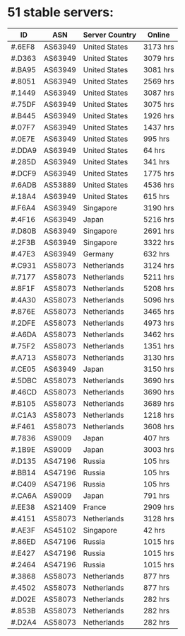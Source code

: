 # 51 stable servers:

| ID | ASN | Server Country | Online |
| ------ | ------ | ------ | ------ |
| #.6EF8 | AS63949 | United States | 3173 hrs |
| #.D363 | AS63949 | United States | 3079 hrs |
| #.BA95 | AS63949 | United States | 3081 hrs |
| #.8051 | AS63949 | United States | 2569 hrs |
| #.1449 | AS63949 | United States | 3087 hrs |
| #.75DF | AS63949 | United States | 3075 hrs |
| #.B445 | AS63949 | United States | 1926 hrs |
| #.07F7 | AS63949 | United States | 1437 hrs |
| #.0E7E | AS63949 | United States | 995 hrs |
| #.DDA9 | AS63949 | United States | 64 hrs |
| #.285D | AS63949 | United States | 341 hrs |
| #.DCF9 | AS63949 | United States | 1775 hrs |
| #.6ADB | AS53889 | United States | 4536 hrs |
| #.18A4 | AS63949 | United States | 615 hrs |
| #.F6A4 | AS63949 | Singapore | 3190 hrs |
| #.4F16 | AS63949 | Japan | 5216 hrs |
| #.D80B | AS63949 | Singapore | 2691 hrs |
| #.2F3B | AS63949 | Singapore | 3322 hrs |
| #.47E3 | AS63949 | Germany | 632 hrs |
| #.C931 | AS58073 | Netherlands | 3124 hrs |
| #.7177 | AS58073 | Netherlands | 5211 hrs |
| #.8F1F | AS58073 | Netherlands | 5208 hrs |
| #.4A30 | AS58073 | Netherlands | 5096 hrs |
| #.876E | AS58073 | Netherlands | 3465 hrs |
| #.2DFE | AS58073 | Netherlands | 4973 hrs |
| #.A6DA | AS58073 | Netherlands | 3462 hrs |
| #.75F2 | AS58073 | Netherlands | 1351 hrs |
| #.A713 | AS58073 | Netherlands | 3130 hrs |
| #.CE05 | AS63949 | Japan | 3150 hrs |
| #.5DBC | AS58073 | Netherlands | 3690 hrs |
| #.46CD | AS58073 | Netherlands | 3690 hrs |
| #.B105 | AS58073 | Netherlands | 3689 hrs |
| #.C1A3 | AS58073 | Netherlands | 1218 hrs |
| #.F461 | AS58073 | Netherlands | 3608 hrs |
| #.7836 | AS9009 | Japan | 407 hrs |
| #.1B9E | AS9009 | Japan | 3003 hrs |
| #.D135 | AS47196 | Russia | 105 hrs |
| #.BB14 | AS47196 | Russia | 105 hrs |
| #.C409 | AS47196 | Russia | 105 hrs |
| #.CA6A | AS9009 | Japan | 791 hrs |
| #.EE38 | AS21409 | France | 2909 hrs |
| #.4151 | AS58073 | Netherlands | 3128 hrs |
| #.AE3F | AS45102 | Singapore | 42 hrs |
| #.86ED | AS47196 | Russia | 1015 hrs |
| #.E427 | AS47196 | Russia | 1015 hrs |
| #.2464 | AS47196 | Russia | 1015 hrs |
| #.3868 | AS58073 | Netherlands | 877 hrs |
| #.4502 | AS58073 | Netherlands | 877 hrs |
| #.D02E | AS58073 | Netherlands | 282 hrs |
| #.853B | AS58073 | Netherlands | 282 hrs |
| #.D2A4 | AS58073 | Netherlands | 282 hrs |

